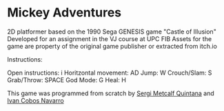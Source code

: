 # Mickey Adventures
2D platformer based on the 1990 Sega GENESIS game "Castle of Illusion"
Developed for an assignment in the VJ course at UPC FIB
Assets for the game are property of the original game publisher or extracted from itch.io

Instructions:

Open instructions: i
Horitzontal movement: AD
Jump: W
Crouch/Slam: S
Grab/Throw: SPACE
God Mode: G
Heal: H

This game was programmed from scratch by [Sergi Metcalf Quintana](https://github.com/themethist21) and [Ivan Cobos Navarro](https://github.com/Ivian34)
